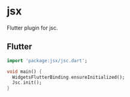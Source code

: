 # jsx

Flutter plugin for jsc.

## Flutter

```dart
import 'package:jsx/jsc.dart';

void main() {
  WidgetsFlutterBinding.ensureInitialized();
  Jsc.init();
}
```
